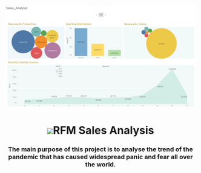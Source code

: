 
<a href="#"><img width="900" height="auto" src="Readme/2.png" height="135px"/></a>

<h1 align="center"> <img src="https://raw.githubusercontent.com/MartinHeinz/MartinHeinz/master/wave.gif" width="30px">RFM Sales Analysis</h1>
<h3 align="center">The main purpose of this project is to analyse the trend of the pandemic that has caused widespread panic and fear all over the world. </h3>